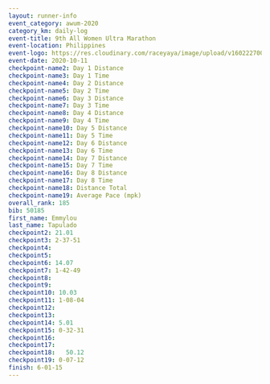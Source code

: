```yaml
--- 
layout: runner-info 
event_category: awum-2020 
category_km: daily-log 
event-title: 9th All Women Ultra Marathon  
event-location: Philippines 
event-logo: https://res.cloudinary.com/raceyaya/image/upload/v1602227002/10CB9A1D-4FF2-4FEC-BCB9-63DD1E148A9D_hlcl3g.jpg 
event-date: 2020-10-11 
checkpoint-name2: Day 1 Distance 
checkpoint-name3: Day 1 Time 
checkpoint-name4: Day 2 Distance  
checkpoint-name5: Day 2 Time 
checkpoint-name6: Day 3 Distance 
checkpoint-name7: Day 3 Time 
checkpoint-name8: Day 4 Distance 
checkpoint-name9: Day 4 Time 
checkpoint-name10: Day 5 Distance 
checkpoint-name11: Day 5 Time 
checkpoint-name12: Day 6 Distance 
checkpoint-name13: Day 6 Time 
checkpoint-name14: Day 7 Distance 
checkpoint-name15: Day 7 Time 
checkpoint-name16: Day 8 Distance 
checkpoint-name17: Day 8 Time 
checkpoint-name18: Distance Total 
checkpoint-name19: Average Pace (mpk) 
overall_rank: 185
bib: 50185
first_name: Emmylou
last_name: Tapulado
checkpoint2: 21.01
checkpoint3: 2-37-51
checkpoint4: 
checkpoint5: 
checkpoint6: 14.07
checkpoint7: 1-42-49
checkpoint8: 
checkpoint9: 
checkpoint10: 10.03
checkpoint11: 1-08-04
checkpoint12: 
checkpoint13: 
checkpoint14: 5.01
checkpoint15: 0-32-31
checkpoint16: 
checkpoint17: 
checkpoint18:   50.12 
checkpoint19: 0-07-12
finish: 6-01-15
--- 
```

